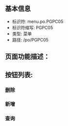 
## 基本信息

- 标识符: menu.po.PGPC05
- 标识符缩写: PGPC05
- 类型: 菜单
- 路径: /po/PGPC05

## 页面功能描述：





## 按钮列表:


### 删除



### 新增



### 查询


